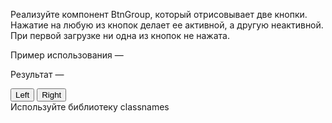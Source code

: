Реализуйте компонент BtnGroup, который отрисовывает две кнопки. Нажатие на любую из кнопок делает ее активной, а другую неактивной. При первой загрузке ни одна из кнопок не нажата.

Пример использования — <BtnGroup />

Результат — 
<div class="btn-group" role="group">
    <button type="button" class="btn btn-secondary left">Left</button>
    <button type="button" class="btn btn-secondary right">Right</button>
</div>
Используйте библиотеку classnames
